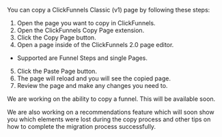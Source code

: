 You can copy a ClickFunnels Classic (v1) page by following these steps:

1. Open the page you want to copy in ClickFunnels.
2. Open the ClickFunnels Copy Page extension.
3. Click the Copy Page button.
4. Open a page inside of the ClickFunnels 2.0 page editor.
- Supported are Funnel Steps and single Pages. 
5. Click the Paste Page button.
6. The page will reload and you will see the copied page.
7. Review the page and make any changes you need to.

We are working on the ability to copy a funnel. This will be available soon.

We are also working on a recommendations feature which will soon show you which elements were lost during the copy process and other tips on how to complete the migration process successfully.